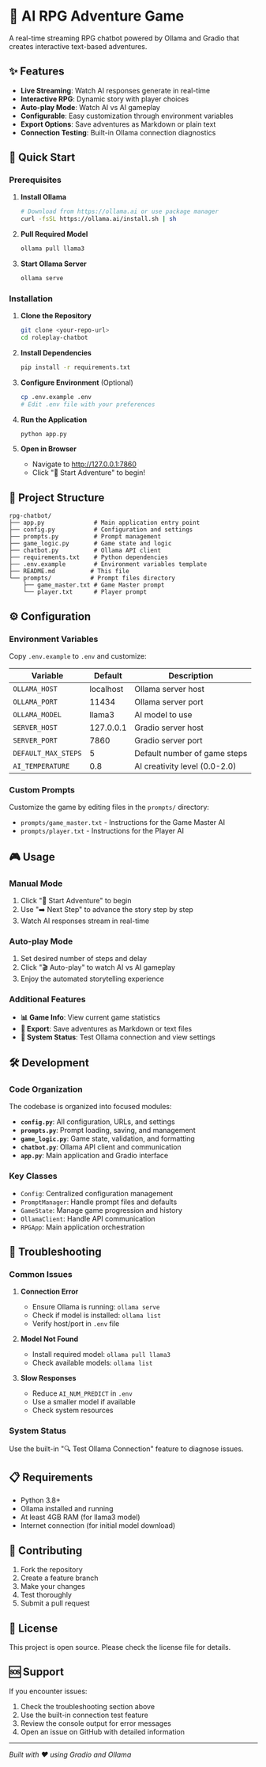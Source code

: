 # 🎲 AI RPG Adventure Game

A real-time streaming RPG chatbot powered by Ollama and Gradio that creates interactive text-based adventures.

## ✨ Features

- **Live Streaming**: Watch AI responses generate in real-time
- **Interactive RPG**: Dynamic story with player choices
- **Auto-play Mode**: Watch AI vs AI gameplay
- **Configurable**: Easy customization through environment variables
- **Export Options**: Save adventures as Markdown or plain text
- **Connection Testing**: Built-in Ollama connection diagnostics

## 🚀 Quick Start

### Prerequisites

1. **Install Ollama**
   ```bash
   # Download from https://ollama.ai or use package manager
   curl -fsSL https://ollama.ai/install.sh | sh
   ```

2. **Pull Required Model**
   ```bash
   ollama pull llama3
   ```

3. **Start Ollama Server**
   ```bash
   ollama serve
   ```

### Installation

1. **Clone the Repository**
   ```bash
   git clone <your-repo-url>
   cd roleplay-chatbot
   ```

2. **Install Dependencies**
   ```bash
   pip install -r requirements.txt
   ```

3. **Configure Environment** (Optional)
   ```bash
   cp .env.example .env
   # Edit .env file with your preferences
   ```

4. **Run the Application**
   ```bash
   python app.py
   ```

5. **Open in Browser**
   - Navigate to http://127.0.0.1:7860
   - Click "🚀 Start Adventure" to begin!

## 📁 Project Structure

```
rpg-chatbot/
├── app.py              # Main application entry point
├── config.py           # Configuration and settings
├── prompts.py          # Prompt management
├── game_logic.py       # Game state and logic
├── chatbot.py          # Ollama API client
├── requirements.txt    # Python dependencies
├── .env.example        # Environment variables template
├── README.md          # This file
└── prompts/           # Prompt files directory
    ├── game_master.txt # Game Master prompt
    └── player.txt      # Player prompt
```

## ⚙️ Configuration

### Environment Variables

Copy `.env.example` to `.env` and customize:

| Variable | Default | Description |
|----------|---------|-------------|
| `OLLAMA_HOST` | localhost | Ollama server host |
| `OLLAMA_PORT` | 11434 | Ollama server port |
| `OLLAMA_MODEL` | llama3 | AI model to use |
| `SERVER_HOST` | 127.0.0.1 | Gradio server host |
| `SERVER_PORT` | 7860 | Gradio server port |
| `DEFAULT_MAX_STEPS` | 5 | Default number of game steps |
| `AI_TEMPERATURE` | 0.8 | AI creativity level (0.0-2.0) |

### Custom Prompts

Customize the game by editing files in the `prompts/` directory:

- `prompts/game_master.txt` - Instructions for the Game Master AI
- `prompts/player.txt` - Instructions for the Player AI

## 🎮 Usage

### Manual Mode
1. Click "🚀 Start Adventure" to begin
2. Use "➡️ Next Step" to advance the story step by step
3. Watch AI responses stream in real-time

### Auto-play Mode
1. Set desired number of steps and delay
2. Click "🎬 Auto-play" to watch AI vs AI gameplay
3. Enjoy the automated storytelling experience

### Additional Features
- **📊 Game Info**: View current game statistics
- **📄 Export**: Save adventures as Markdown or text files
- **🔧 System Status**: Test Ollama connection and view settings

## 🛠️ Development

### Code Organization

The codebase is organized into focused modules:

- **`config.py`**: All configuration, URLs, and settings
- **`prompts.py`**: Prompt loading, saving, and management
- **`game_logic.py`**: Game state, validation, and formatting
- **`chatbot.py`**: Ollama API client and communication
- **`app.py`**: Main application and Gradio interface

### Key Classes

- `Config`: Centralized configuration management
- `PromptManager`: Handle prompt files and defaults
- `GameState`: Manage game progression and history
- `OllamaClient`: Handle API communication
- `RPGApp`: Main application orchestration

## 🔧 Troubleshooting

### Common Issues

1. **Connection Error**
   - Ensure Ollama is running: `ollama serve`
   - Check if model is installed: `ollama list`
   - Verify host/port in `.env` file

2. **Model Not Found**
   - Install required model: `ollama pull llama3`
   - Check available models: `ollama list`

3. **Slow Responses**
   - Reduce `AI_NUM_PREDICT` in `.env`
   - Use a smaller model if available
   - Check system resources

### System Status

Use the built-in "🔍 Test Ollama Connection" feature to diagnose issues.

## 📋 Requirements

- Python 3.8+
- Ollama installed and running
- At least 4GB RAM (for llama3 model)
- Internet connection (for initial model download)

## 🤝 Contributing

1. Fork the repository
2. Create a feature branch
3. Make your changes
4. Test thoroughly
5. Submit a pull request

## 📜 License

This project is open source. Please check the license file for details.

## 🆘 Support

If you encounter issues:

1. Check the troubleshooting section above
2. Use the built-in connection test feature
3. Review the console output for error messages
4. Open an issue on GitHub with detailed information

---

*Built with ❤️ using Gradio and Ollama*